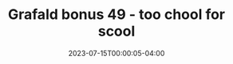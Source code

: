 ---
title: "Grafald bonus 49 - too chool for scool"
type: "image"
date: 2023-07-15T00:00:05-04:00
draft: false
categories: ["Projects"]
image_path: "../img/2023/bonus_49.png"
alt_text: ""
---